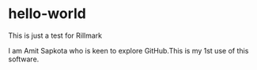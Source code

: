 # hello-world
This is just a test for Rillmark

I am Amit Sapkota who is keen to explore GitHub.This is my 1st use of this software.
